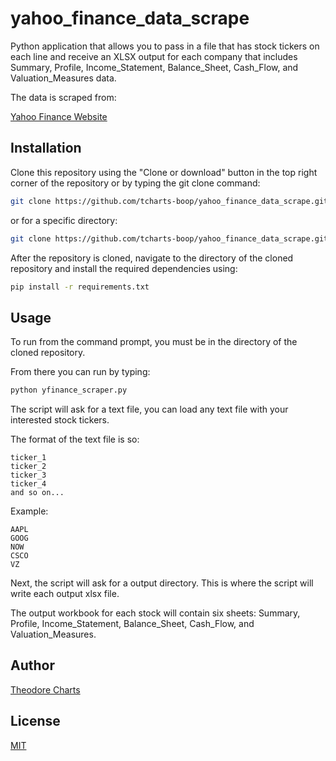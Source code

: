 # yahoo_finance_data_scrape
Python application that allows you to pass in a file that has stock tickers on each line and receive an XLSX output for each company that includes Summary, Profile, Income_Statement, Balance_Sheet, Cash_Flow, and Valuation_Measures data.

The data is scraped from:

[Yahoo Finance Website](https://finance.yahoo.com/)

## Installation

Clone this repository using the "Clone or download" button in the top right corner of the repository or by typing the git clone command:

```bash
git clone https://github.com/tcharts-boop/yahoo_finance_data_scrape.git
```
or for a specific directory:

```bash
git clone https://github.com/tcharts-boop/yahoo_finance_data_scrape.git /specific/directory/
```

After the repository is cloned, navigate to the directory of the cloned repository and install the required dependencies using:

```bash
pip install -r requirements.txt
```

## Usage

To run from the command prompt, you must be in the directory of the cloned repository.

From there you can run by typing:
```bash
python yfinance_scraper.py
```

The script will ask for a text file, you can load any text file with your interested stock tickers.

The format of the text file is so:

```text
ticker_1
ticker_2
ticker_3
ticker_4
and so on...
```

Example:
```text
AAPL
GOOG
NOW
CSCO
VZ
```

Next, the script will ask for a output directory. This is where the script will write each output xlsx file.

The output workbook for each stock will contain six sheets: Summary, Profile, Income_Statement, Balance_Sheet, Cash_Flow, and Valuation_Measures.

## Author

[Theodore Charts](https://www.linkedin.com/in/tedcharts/)

## License
[MIT](https://choosealicense.com/licenses/mit/)

